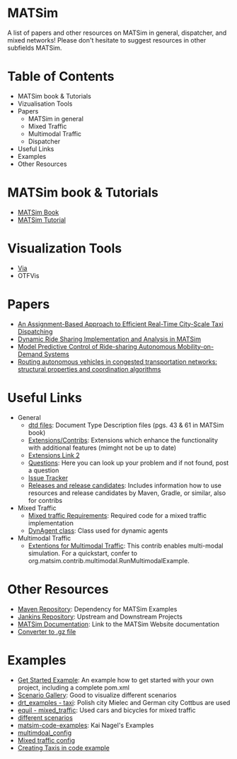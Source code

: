 # MATSim 

A list of papers and other resources on MATSim in general, dispatcher, and mixed networks! Please don't hesitate to suggest resources in other subfields MATSim.

# Table of Contents
- MATSim book & Tutorials
- Vizualisation Tools
- Papers
  - MATSim in general
  - Mixed Traffic
  - Multimodal Traffic
  - Dispatcher
- Useful Links
- Examples
- Other Resources

# MATSim book & Tutorials
  - [MATSim Book](https://www.matsim.org/the-book)
  - [MATSim Tutorial](https://www.simunto.com/matsim/tutorials/eifer2019/)
# Visualization Tools
  - [Via](https://www.simunto.com/via/)
  - OTFVis
# Papers
  - [An Assignment-Based Approach to Efficient Real-Time City-Scale Taxi Dispatching](https://svn.vsp.tu-berlin.de/repos/public-svn/publications/vspwp/2016/16-12/IEEE_IS_taxi_simulation_hires.pdf)
  - [Dynamic Ride Sharing Implementation and Analysis in MATSim](https://transp-or.epfl.ch/heart/2017/abstracts/hEART2017_paper_130.pdf)
  - [Model Predictive Control of Ride-sharing Autonomous Mobility-on-Demand Systems](http://asl.stanford.edu/wp-content/papercite-data/pdf/Tsao.ea.ICRA19.pdf)
  - [Routing autonomous vehicles in congested transportation networks: structural properties and coordination algorithms](http://asl.stanford.edu/wp-content/papercite-data/pdf/Rossi.Zhang.Hindy.Pavone.AURO17.pdf)
  
# Useful Links
  - General
    - [dtd files](http://www.matsim.org/files/dtd/): Document Type Description files (pgs. 43 & 61 in MATSim book)
    - [Extensions/Contribs](https://github.com/matsim-org/matsim-libs/tree/master/contribs): Extensions which enhance the functionality with additional features (mimght not be up to date)
    - [Extensions Link 2](https://github.com/matsim-org/matsim-libs/blob/master/contribs/README.md)
    - [Questions](https://github.com/matsim-org/matsim-code-examples/issues?q=is:issue): Here you can look up your problem and if not found, post a question
    - [Issue Tracker](https://matsim.atlassian.net/projects/MATSIM/issues/MATSIM-174?filter=allopenissues&orderby=priority%20DESC)
    - [Releases and release candidates](https://bintray.com/matsim/matsim/): Includes information how to use resources and release candidates by Maven, Gradle, or similar, also for contribs
  - Mixed Traffic
    - [Mixed traffic Requirements](https://matsim.atlassian.net/wiki/spaces/MATPUB/pages/84246576/Mixed+traffic): Required code for a mixed traffic implementation
    - [DynAgent class](https://www.matsim.org/apidocs/dvrp/12.0/org/matsim/contrib/dynagent/package-summary.html): Class used for dynamic agents
  - Multimodal Traffic
    - [Extentions for Multimodal Traffic](https://github.com/matsim-org/matsim-libs/tree/master/contribs/multimodal): This contrib enables multi-modal simulation. For a quickstart, confer to org.matsim.contrib.multimodal.RunMultimodalExample.
    
# Other Resources
  - [Maven Repository](https://mvnrepository.com/artifact/org.matsim/matsim-examples/12.0-2019w45-SBB): Dependency for MATSim Examples
  - [Jankins Repository](http://ci.matsim.org:8080/): Upstream and Downstream Projects
  - [MATSim Documentation](https://www.matsim.org/gallery/): Link to the MATSim Website documentation
  - [Converter to .gz file](https://online-converting.com/archives/convert-to-gzip/)

# Examples
  - [Get Started Example](https://github.com/matsim-org/matsim-example-project): An example how to get started with your own project, including a complete pom.xml
  - [Scenario Gallery](https://www.matsim.org/gallery/): Good to visualize different scenarios
  - [drt_examples - taxi](https://github.com/matsim-org/matsim-maas): Polish city Mielec and German city Cottbus are used
  - [equil - mixed_traffic](https://github.com/matsim-org/matsim-libs/tree/master/examples/scenarios/equil-mixedTraffic): Used cars and bicycles for mixed traffic
  - [different scenarios](https://github.com/matsim-org/matsim-libs/tree/master/examples/scenarios)
  - [matsim-code-examples](https://github.com/matsim-org/matsim-code-examples): Kai Nagel's Examples
  - [multimdoal_config](https://github.com/matsim-org/matsim-libs/blob/master/contribs/multimodal/src/test/resources/test/input/org/matsim/contrib/multimodal/MultiModalControlerListenerTest/config_berlin_multimodal.xml)
  - [Mixed traffic config](https://github.com/matsim-org/matsim-libs/blob/master/examples/scenarios/equil-mixedTraffic/config-with-mode-vehicles.xml)
  - [Creating Taxis in code example](https://github.com/matsim-org/matsim-libs/blob/master/contribs/av/src/main/java/org/matsim/contrib/av/robotaxi/vehicles/CreateTaxiVehicles.java)
  
  
